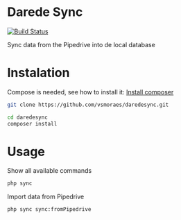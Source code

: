 # Darede Sync

[![Build Status](https://travis-ci.org/vsmoraes/daredesync.svg)](https://travis-ci.org/vsmoraes/daredesync)

Sync data from the Pipedrive into de local database

# Instalation

Compose is needed, see how to install it: [Install composer](https://getcomposer.org/doc/00-intro.md#locally)

```bash
git clone https://github.com/vsmoraes/daredesync.git
```

```bash
cd daredesync
composer install
```

# Usage

Show all available commands
```bash
php sync
```

Import data from Pipedrive
```bash
php sync sync:fromPipedrive
```
